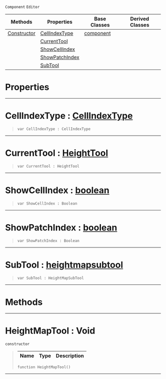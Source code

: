  `Component` `Editor`



|Methods|Properties|Base Classes|Derived Classes|
|---|---|---|---|
|[ Constructor](https://github.com/ZilchEngine/ZilchDocs/blob/master/code_reference/class_reference/heightmaptool.markdown#heightmaptool-void)|[ CellIndexType](https://github.com/ZilchEngine/ZilchDocs/blob/master/code_reference/class_reference/heightmaptool.markdown#cellindextype-zilch-engin)|[component](https://github.com/ZilchEngine/ZilchDocs/blob/master/code_reference/class_reference/component.markdown)| |
| |[ CurrentTool](https://github.com/ZilchEngine/ZilchDocs/blob/master/code_reference/class_reference/heightmaptool.markdown#currenttool-zilch-engine)| | |
| |[ ShowCellIndex](https://github.com/ZilchEngine/ZilchDocs/blob/master/code_reference/class_reference/heightmaptool.markdown#showcellindex-zilch-engin)| | |
| |[ ShowPatchIndex](https://github.com/ZilchEngine/ZilchDocs/blob/master/code_reference/class_reference/heightmaptool.markdown#showpatchindex-zilch-engi)| | |
| |[ SubTool](https://github.com/ZilchEngine/ZilchDocs/blob/master/code_reference/class_reference/heightmaptool.markdown#subtool-zilch-engine-docu)| | |


 #  Properties


---  
 #  CellIndexType : [CellIndexType](https://github.com/ZilchEngine/ZilchDocs/blob/master/code_reference/enum_reference.markdown#cellindextype)

> 
> ``` lang=cpp, name=Nada
> var CellIndexType : CellIndexType


---  
 #  CurrentTool : [HeightTool](https://github.com/ZilchEngine/ZilchDocs/blob/master/code_reference/enum_reference.markdown#heighttool)

> 
> ``` lang=cpp, name=Nada
> var CurrentTool : HeightTool


---  
 #  ShowCellIndex : [boolean](https://github.com/ZilchEngine/ZilchDocs/blob/master/code_reference/nada_base_types/boolean.markdown)

> 
> ``` lang=cpp, name=Nada
> var ShowCellIndex : Boolean


---  
 #  ShowPatchIndex : [boolean](https://github.com/ZilchEngine/ZilchDocs/blob/master/code_reference/nada_base_types/boolean.markdown)

> 
> ``` lang=cpp, name=Nada
> var ShowPatchIndex : Boolean


---  
 #  SubTool : [heightmapsubtool](https://github.com/ZilchEngine/ZilchDocs/blob/master/code_reference/class_reference/heightmapsubtool.markdown)

> 
> ``` lang=cpp, name=Nada
> var SubTool : HeightMapSubTool


---  
 #  Methods


---  
 #  HeightMapTool : Void

 `constructor`

> 
> |Name|Type|Description|
> |---|---|---|
> ``` lang=cpp, name=Nada
> function HeightMapTool()
> ``` 


---  
 

 